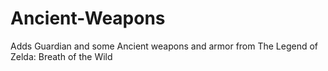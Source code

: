 # Ancient-Weapons
 Adds Guardian and some Ancient weapons and armor from The Legend of Zelda: Breath of the Wild
